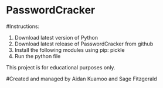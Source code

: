 # PasswordCracker 
#Instructions:
1. Download latest version of Python
2. Download latest release of PasswordCracker from github
3. Install the following modules using pip:
pickle
4. Run the python file

This project is for educational purposes only.

#Created and managed by Aidan Kuamoo and Sage Fitzgerald
